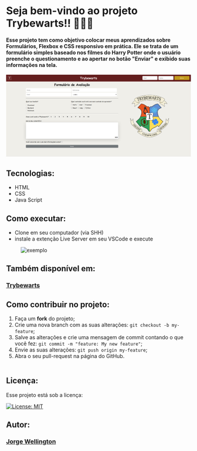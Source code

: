 # Seja bem-vindo ao projeto Trybewarts!! 🧙‍♂️✨

#### Esse projeto tem como objetivo colocar meus aprendizados sobre Formulários, Flexbox e CSS responsivo em prática. Ele se trata de um formulário simples baseado nos filmes do Harry Potter onde o usuário preenche o questionamento e ao apertar no botão "Enviar" e exibido suas informações na tela.

<div style="margin-top:15px">
  <img alt="exibição do projeto" src="cap.png">
</div>

## Tecnologias:

<ul>
  <li>HTML</li>
  <li>CSS</li>
  <li>Java Script</li>
</ul>

## Como executar:

<ul>
  <li>Clone em seu computador (via SHH)</li>    
  <li>instale a extenção Live Server em seu VSCode e execute</li>
</ul>
<img width=500px style="margin-left: 40px" alt="exemplo" src="https://techstacker.com/static/b67ab1adeadeacd5164ee69e6cc07048/5e6b6/vscode-live-server-extension.png">

## Também disponível em:

### <a href="https://trybewarts-cozmu.vercel.app/" ><b>Trybewarts</b></a>
<a href="https://trybewarts-cozmu.vercel.app/" ></a>

## Como contribuir no projeto:
  1. Faça um **fork** do projeto;
  2. Crie uma nova branch com as suas alterações: `git checkout -b my-feature`;
  3. Salve as alterações e crie uma mensagem de commit contando o que você fez: `git commit -m "feature: My new feature"`;
  4. Envie as suas alterações: `git push origin my-feature`;
  5. Abra o seu pull-request na página do GitHub.<br><br>

## Licença:

 Esse projeto está sob a licença: 
 
 [![License: MIT](https://img.shields.io/badge/License-MIT-yellow.svg)](https://opensource.org/licenses/MIT)

##  Autor:

### <a href="https://www.linkedin.com/in/jorge-reis-dev/" ><b>Jorge Wellington</b></a>
<a href="https://www.linkedin.com/in/jorge-reis-dev/" ></a>